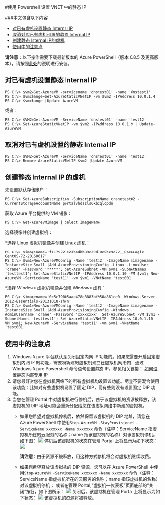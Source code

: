 <properties 
	pageTitle="使用 Powershell 设置 VNET 中的静态 IP" 
	description="本页介绍如何使用 PowerShell 来使用静态 IP。" 
	services="virtual network" 
	documentationCenter="" 
	authors=""
	manager="" 
	editor=""/>
<tags ms.service="virtual-network-aog" ms.date="" wacn.date="06/08/2016"/>

#使用 Powershell 设置 VNET 中的静态 IP 

###本文包含以下内容

- [对已有虚机设置静态 Internal IP](#exist)
- [取消对对已有虚机设置的静态 Internal IP](#cancle)
- [创建静态 Internal IP的虚机](#create)
- [使用中的注意点](#note)
 
**请注意**：以下操作需要下载最新版本的 Azure PowerShell（版本 0.8.5 及更高版本），请按照[此处](/documentation/articles/powershell-install-configure/)的说明进行安装。


## <a id="exist"></a>对已有虚机设置静态 Internal IP	

	PS C:\> $vm2=Get-AzureVM -servicename 'dnstest01' -name 'dnstest1'
	PS C:\> $vmchange=Set-AzureStaticVNetIP -vm $vm2 -IPAddress 10.0.1.4
	PS C:\> $vmchange |Update-AzureVM

或者：

	PS C:\> $VM2=Get-AzureVM -ServiceName 'dnstest01' -name 'test12' 
	PS C:\> Set-AzureStaticVNetIP -vm $vm2 -IPAddress 10.0.1.9 | Update-AzureVM
 
## <a id="cancle"></a>取消对已有虚机设置的静态 Internal IP 

	PS C:\> $VM2=Get-AzureVM -ServiceName 'dnstest01' -name 'test12'
	PS C:\> Remove-AzureStaticVNetIP $vm2 |Update-AzureVM
 
## <a id="create"></a>创建静态 Internal IP 的虚机

先设置默认存储账户：

	PS C:\> Set-AzureSubscription -SubscriptionName cranetest02 -CurrentStorageAccountName portalvhdszls6kbzqlcpdn

获取 Azure 平台提供的 VM 镜像：

	PS C:\> Get-AzureVMImage | Select ImageName


选择镜像并创建虚拟机：

*选择 Linux 虚拟机镜像并创建 Linux 虚机：

	PS C:\> $imagename='f1179221e23b4dbb89e39d70e5bc9e72__OpenLogic-CentOS-72-20160617'	
	PS C:\> $vm1=New-AzureVMConfig -Name 'test12' -ImageName $imagename -InstanceSize Small |Add-AzureProvisioningConfig -Linux -LinuxUser 'crane' -Password '*****'; Set-AzureSubnet -VM $vm1 -SubnetNames 'testtest1'; Set-AzureStaticVNetIP -IPAddress 10.0.1.10 -VM $vm1; New-AzureVM -ServiceName 'test11' -vm $vm1 -VNetName 'test001'

*选择 Windows 虚拟机镜像并创建 Windows 虚机：

	PS C:\> $imagename='0c5c79005aae478e8883bf950a861ce0__Windows-Server-2012-Essentials-20131018-zhcn'
	PS C:\> $vm1=New-AzureVMConfig -Name 'test12' -ImageName $imagename -InstanceSize Small |Add-AzureProvisioningConfig -Windows -AdminUsername 'crane' -Password 'xxxxxxxx'; Set-AzureSubnet -VM $vm1 -SubnetNames 'testtest1'; Set-AzureStaticVNetIP -IPAddress 10.0.1.10 -VM $vm1; New-AzureVM -ServiceName 'test11' -vm $vm1 -VNetName 'test001'
 


## <a id="note"></a>使用中的注意点

1. Windows Azure 平台默认是关闭固定内网 IP 功能的。如果您需要开启固定虚拟机内网 IP 的功能，需要将新建的虚拟机建立在虚拟机网络内，通过 Windows Azure Powershell 命令语句设置静态 IP，参见相关链接： [如何设置静态内部专用 IP](/documentation/articles/virtual-networks-reserved-private-ip/)  
2. 请您最好对您在虚拟机网络下的所有虚拟机均设置该功能。尽量不要混合使用该功能：比如对有些虚拟机设置了固定 DIP，而有些则没有设置固定 DIP 功能。
3. 当您在管理 Portal 中对虚拟机进行停机后，由于该虚拟机的资源被释放，该虚拟机的 DIP 地址可能会重新分配给您在该虚拟网络中新建的虚拟机。
   - 如果您希望对虚拟机停机后，依然保留该虚拟机的 DIP 地址，请您在 Azure PowerShell 中使用`Stop-AzureVM -StayProvisioned -ServiceName xxxxxxx -Name xxxxxxx` 命令（注释：ServiceName 指虚拟机所在的云服务的名称；name 指该虚拟机的名称）对该虚拟机停机。如下图：
 		![](./media/aog-virtual-network-how-to-use-internal-ip/stop-vm-stay.jpg)
		停机后该虚拟机的状态在管理 Portal 上将显示为如下状态：
		![](./media/aog-virtual-network-how-to-use-internal-ip/stop-vm-stay-status.gif)
 
		**请注意**：由于资源不被释放，用这种方式停机将会对虚拟机继续收费。
   - 如果您希望释放该虚拟机的 DIP 资源，您可以在 Azure PowerShell 中使用`Stop-AzureVM -ServiceName xxxxxxx -Name xxxxxxx` 命令（注释：ServiceName 指虚拟机所在的云服务的名称；name 指该虚拟机的名称）对该虚拟机停机；
或者在管理 Portal,“虚拟机—仪表板”页面底部的“关闭”按钮，如下图所示：
 		![](./media/aog-virtual-network-how-to-use-internal-ip/stop-vm-shut.jpg)
		关闭后，该虚拟机在管理 Portal 上将显示为如下状态：
		![](./media/aog-virtual-network-how-to-use-internal-ip/stop-vm-shut-status.jpg)
		该虚拟机的资源将被释放。
